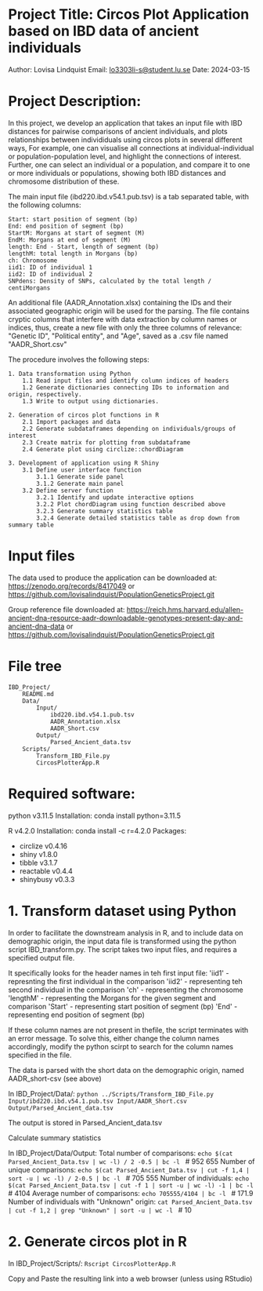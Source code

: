 
# Project Title: Circos Plot Application based on IBD data of ancient individuals

Author: Lovisa Lindquist
Email: lo3303li-s@student.lu.se
Date: 2024-03-15

# Project Description: 
In this project, we develop an application that takes an input file with IBD distances for pairwise comparisons of ancient individuals, and plots relationships between individiduals using circos plots in several different ways, For example, one can visualise all connections at individual-individual or population-population level, and highlight the connections of interest. Further, one can select an individual or a population, and compare it to one or more individuals or populations, showing both IBD distances and chromosome distribution of these.

The main input file (ibd220.ibd.v54.1.pub.tsv) is a tab separated table, with the following columns:

    Start: start position of segment (bp)
    End: end position of segment (bp)
    StartM: Morgans at start of segment (M)
    EndM: Morgans at end of segment (M)
    length: End - Start, length of segment (bp)
    lengthM: total length in Morgans (bp)
    ch: Chromosome
    iid1: ID of individual 1
    iid2: ID of individual 2
    SNPdens: Density of SNPs, calculated by the total length / centiMorgans

An additional file (AADR_Annotation.xlsx) containing the IDs and their associated geographic origin will be used for the parsing. The file contains cryptic columns that interfere with data extraction by column names or indices, thus,
create a new file with only the three columns of relevance: "Genetic ID", "Political entity", and "Age", saved as a .csv file named "AADR_Short.csv"

The procedure involves the following steps:

    1. Data transformation using Python
        1.1 Read input files and identify column indices of headers
        1.2 Generate dictionaries connecting IDs to information and origin, respectively.
        1.3 Write to output using dictionaries.

    2. Generation of circos plot functions in R
        2.1 Import packages and data
        2.2 Generate subdataframes depending on individuals/groups of interest
        2.3 Create matrix for plotting from subdataframe 
        2.4 Generate plot using circlize::chordDiagram

    3. Development of application using R Shiny
        3.1 Define user interface function
            3.1.1 Generate side panel
            3.1.2 Generate main panel
        3.2 Define server function
            3.2.1 Identify and update interactive options
            3.2.2 Plot chordDiagram using function described above
            3.2.3 Generate summary statistics table
            3.2.4 Generate detailed statistics table as drop down from summary table

# Input files
The data used to produce the application can be downloaded at:
https://zenodo.org/records/8417049 
or
https://github.com/lovisalindquist/PopulationGeneticsProject.git

Group reference file downloaded at:
https://reich.hms.harvard.edu/allen-ancient-dna-resource-aadr-downloadable-genotypes-present-day-and-ancient-dna-data
or 
https://github.com/lovisalindquist/PopulationGeneticsProject.git

# File tree

    IBD_Project/
        README.md
        Data/
            Input/
                ibd220.ibd.v54.1.pub.tsv
                AADR_Annotation.xlsx
                AADR_Short.csv
            Output/
                Parsed_Ancient_data.tsv
        Scripts/
            Transform_IBD_File.py
            CircosPlotterApp.R

# Required software:

python v3.11.5
Installation:
conda install python=3.11.5

R v4.2.0
Installation:
conda install -c r=4.2.0
Packages:
- circlize v0.4.16
- shiny v1.8.0
- tibble v3.1.7
- reactable v0.4.4
- shinybusy v0.3.3


# 1. Transform dataset using Python

In order to facilitate the downstream analysis in R, and to include data on demographic origin, the input data file is transformed using the python script IBD_transform.py. The script takes two input files, and requires a specified output file. 

It specifically looks for the header names in teh first input file:
    'iid1' - represnting the first individual in the comparison
    'iid2' - representing teh second individual in the comparison
    'ch' - representing the chromosome
    'lengthM' - representing the Morgans for the given segment and comparison
    'Start' - representing start position of segment (bp)
    'End' - representing end position of segment (bp)

If these column names are not present in thefile, the script terminates with an error message. 
To solve this, either change the column names accordingly, modify the python scirpt to search for the column names specified in the file. 

The data is parsed with the short data on the demographic origin, named AADR_short-csv (see above)

In IBD_Project/Data/:
`python ../Scripts/Transform_IBD_File.py Input/ibd220.ibd.v54.1.pub.tsv Input/AADR_Short.csv Output/Parsed_Ancient_data.tsv`

The output is stored in Parsed_Ancient_data.tsv

Calculate summary statistics

In IBD_Project/Data/Output:
Total number of comparisons: `echo $(cat Parsed_Ancient_Data.tsv | wc -l) / 2 -0.5 | bc -l ` # 952 655
Number of unique comparisons: `echo $(cat Parsed_Ancient_Data.tsv | cut -f 1,4 | sort -u | wc -l) / 2-0.5 | bc -l ` # 705 555
Number of individuals: `echo $(cat Parsed_Ancient_Data.tsv | cut -f 1 | sort -u | wc -l) -1 | bc -l ` # 4104
Average number of comparisons:  `echo 705555/4104 | bc -l ` # 171.9
Number of individuals with "Unknown" origin: `cat Parsed_Ancient_Data.tsv | cut -f 1,2 | grep "Unknown" | sort -u | wc -l ` # 10


# 2. Generate circos plot in R
In IBD_Project/Scripts/:
`Rscript CircosPlotterApp.R` 

Copy and Paste the resulting link into a web browser (unless using RStudio)


